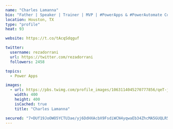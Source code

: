 ```yaml
---
name: "Charles Lamanna"
bio: "Father | Speaker | Trainer | MVP | #PowerApps & #PowerAutomate Community Super User | YouTuber Right-pointing triangle http://youtube.com/c/rezadorrani | Learn - Share - Clockwise rightwards and leftwards open circle arrows"
location: Houston, TX
type: "profile"
heat: 93

website: https://t.co/tAcqSdqguf

twitter:
  username: rezadorrani
  url: https://twitter.com/rezadorrani
  followers: 2458

topics:
  - Power Apps

images:
  - url: https://pbs.twimg.com/profile_images/1063114045270777856/qeT-jpWr_400x400.jpg
    width: 400
    height: 400
    isCached: true
    title: "Charles Lamanna"

secured: "7+DUf19JoOWO5YCTU3ae/yj6DdHXAcbX9FsdiWCN4yqwaEb34ZhcMA5GUQLR53g90jzpKDj1b0gs4d4avQoH1g7rdhmKnIJTdyecivoqlfGAKAcwJx5lH1amc1OYQrhcguwpLLIC1bEAGYnoCu2OWPEj0URnzWTaVNL9O1fuM4MBB1aX8MmyEu6fN2B1cYw8pA6G95vvL6l1YEHDT0OlnqybbTHD/ECbkspf2lDb1xiaD72wDgMGCP5QlrBhj5pG/uZg0adQSmGI/FR/c7RQIpSjl9WOEad36kQgH4MGdxTeuQbI2WdS27C3+OE+x6y9hrex5c88AW8EX9XHFJSUcLnnn1ndl9q7sC1FP1XcliPxnFlIvPhvR44vPRqbt6WGQ8QBSe0jofty3OpLGjtCWW0YmxZdifpQl6die/p+kSE=;9/72pFd3p4YUdvIG85OqkA=="
---
```


